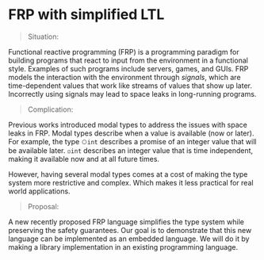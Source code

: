 # FRP with simplified LTL

> Situation:

Functional reactive programming (FRP) is a programming paradigm for building programs that react to input from the environment in a functional style. Examples of such programs include servers, games, and GUIs. FRP models the interaction with the environment through *signals*, which are time-dependent values that work like streams of values that show up later. Incorrectly using signals may lead to space leaks in long-running programs.

> Complication:

Previous works introduced modal types to address the issues with space leaks in FRP. Modal types describe when a value is available (now or later). For example, the type `⃝int` describes a promise of an integer value that will be available later. `◽︎int` describes an integer value that is time independent, making it available now and at all future times.

However, having several modal types comes at a cost of making the type system more restrictive and complex. Which makes it less practical for real world applications.

> Proposal:

A new recently proposed FRP language simplifies the type system while preserving the safety guarantees. Our goal is to demonstrate that this new language can be implemented as an embedded language. We will do it by making a library implementation in an existing programming language.
